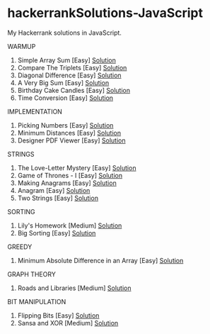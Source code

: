 # hackerrankSolutions-JavaScript
My Hackerrank solutions in JavaScript. 

WARMUP

1. Simple Array Sum [Easy]                                                              [Solution](https://github.com/aditiraj/hackerrankSolutions-JavaScript/blob/master/Warmup/simpleArraySum.js)
2. Compare The Triplets [Easy]                                                          [Solution](https://github.com/aditiraj/hackerrankSolutions-JavaScript/blob/master/Warmup/compareTheTriplets.js)
3. Diagonal Difference [Easy]                                                           [Solution](https://github.com/aditiraj/hackerrankSolutions-JavaScript/blob/master/Warmup/diagonalDifference.js)
4. A Very Big Sum [Easy]                                                                [Solution](https://github.com/aditiraj/hackerrankSolutions-JavaScript/blob/master/Warmup/aVeryBigSum.js)
5. Birthday Cake Candles [Easy]                                                         [Solution](https://github.com/aditiraj/hackerrankSolutions-JavaScript/blob/master/Warmup/birthdayCakeCandles.js)
6. Time Conversion [Easy]                                                               [Solution](https://github.com/aditiraj/hackerrankSolutions-JavaScript/blob/master/Warmup/timeConversion.js)


IMPLEMENTATION

1. Picking Numbers [Easy]                                                                 [Solution](https://github.com/aditiraj/hackerrankSolutions-JavaScript/blob/master/Implementation/pickingNumbers.js)
2. Minimum Distances [Easy]                                                               [Solution](https://github.com/aditiraj/hackerrankSolutions-JavaScript/blob/master/Implementation/minimumDistances.js)
3. Designer PDF Viewer [Easy]                                                             [Solution](https://github.com/aditiraj/hackerrankSolutions-JavaScript/blob/master/Implementation/designerPDFViewer.js)


STRINGS

1. The Love-Letter Mystery [Easy]                                                         [Solution](https://github.com/aditiraj/hackerrankSolutions-JavaScript/blob/master/Strings/theLove-LetterMystery.js)        
2. Game of Thrones - I [Easy]                                                             [Solution](https://github.com/aditiraj/hackerrankSolutions-JavaScript/blob/master/Strings/gameOfThrones-I.js)
3. Making Anagrams [Easy]                                                                 [Solution](https://github.com/aditiraj/hackerrankSolutions-JavaScript/blob/master/Strings/makingAnagrams.js)
4. Anagram [Easy]                                                                         [Solution](https://github.com/aditiraj/hackerrankSolutions-JavaScript/blob/master/Strings/anagram.js)
5. Two Strings [Easy]                                                                     [Solution](https://github.com/aditiraj/hackerrankSolutions-JavaScript/blob/master/Strings/twoStrings.js)


SORTING

1. Lily's Homework [Medium]                                                               [Solution](https://github.com/aditiraj/hackerrankSolutions-JavaScript/blob/master/Sorting/lily'sHomework.js)
2. Big Sorting [Easy]                                                                     [Solution](https://github.com/aditiraj/hackerrankSolutions-JavaScript/blob/master/Sorting/bigSorting.js)


GREEDY

1. Minimum Absolute Difference in an Array [Easy]                                         [Solution](https://github.com/aditiraj/hackerrankSolutions-JavaScript/blob/master/Greedy/minAbsDiffInArray.js)


GRAPH THEORY

1. Roads and Libraries [Medium]                                                           [Solution](https://github.com/aditiraj/hackerrankSolutions-JavaScript/blob/master/Graph%20Theory/roadsAndLibraries.js)


BIT MANIPULATION 

1. Flipping Bits [Easy]                                                                  [Solution](https://github.com/aditiraj/hackerrankSolutions/blob/master/Bit%20Manipulation/flippingBits.js)
2. Sansa and XOR [Medium]                                                                [Solution](https://github.com/aditiraj/hackerrankSolutions/blob/master/Bit%20Manipulation/sansaAndXor.js)

